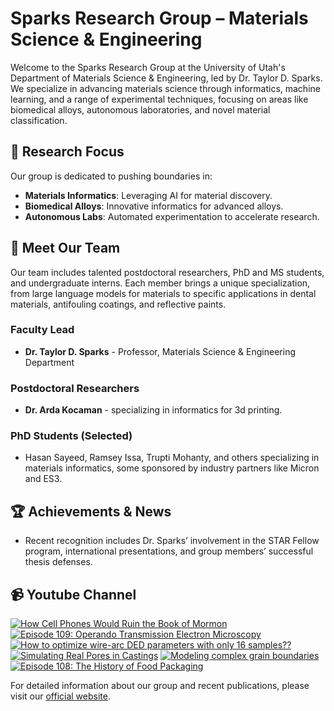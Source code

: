 # Sparks Research Group – Materials Science & Engineering

Welcome to the Sparks Research Group at the University of Utah's Department of Materials Science & Engineering, led by Dr. Taylor D. Sparks. We specialize in advancing materials science through informatics, machine learning, and a range of experimental techniques, focusing on areas like biomedical alloys, autonomous laboratories, and novel material classification.

## 🔬 **Research Focus**
Our group is dedicated to pushing boundaries in:
- **Materials Informatics**: Leveraging AI for material discovery.
- **Biomedical Alloys**: Innovative informatics for advanced alloys.
- **Autonomous Labs**: Automated experimentation to accelerate research.

## 👥 **Meet Our Team**
Our team includes talented postdoctoral researchers, PhD and MS students, and undergraduate interns. Each member brings a unique specialization, from large language models for materials to specific applications in dental materials, antifouling coatings, and reflective paints. 

### Faculty Lead
- **Dr. Taylor D. Sparks** - Professor, Materials Science & Engineering Department

### Postdoctoral Researchers
- **Dr. Arda Kocaman** - specializing in informatics for 3d printing.

### PhD Students (Selected)
- Hasan Sayeed, Ramsey Issa, Trupti Mohanty, and others specializing in materials informatics, some sponsored by industry partners like Micron and ES3.

## 🏆 **Achievements & News**
- Recent recognition includes Dr. Sparks’ involvement in the STAR Fellow program, international presentations, and group members’ successful thesis defenses.

## 📹 **Youtube Channel**
<!-- BEGIN YOUTUBE-CARDS -->
[![How Cell Phones Would Ruin the Book of Mormon](https://ytcards.demolab.com/?id=y_K8VuD8R0w&title=How+Cell+Phones+Would+Ruin+the+Book+of+Mormon&lang=en&timestamp=1756677793&background_color=%230d1117&title_color=%23ffffff&stats_color=%23dedede&max_title_lines=1&width=250&border_radius=5 "How Cell Phones Would Ruin the Book of Mormon")](https://www.youtube.com/watch?v=y_K8VuD8R0w)
[![Episode 109:  Operando Transmission Electron Microscopy](https://ytcards.demolab.com/?id=5OpVxY4qWUA&title=Episode+109%3A++Operando+Transmission+Electron+Microscopy&lang=en&timestamp=1756205577&background_color=%230d1117&title_color=%23ffffff&stats_color=%23dedede&max_title_lines=1&width=250&border_radius=5 "Episode 109:  Operando Transmission Electron Microscopy")](https://www.youtube.com/watch?v=5OpVxY4qWUA)
[![How to optimize wire-arc DED parameters with only 16 samples??](https://ytcards.demolab.com/?id=MBVAJGW4NII&title=How+to+optimize+wire-arc+DED+parameters+with+only+16+samples%3F%3F&lang=en&timestamp=1755630145&background_color=%230d1117&title_color=%23ffffff&stats_color=%23dedede&max_title_lines=1&width=250&border_radius=5 "How to optimize wire-arc DED parameters with only 16 samples??")](https://www.youtube.com/watch?v=MBVAJGW4NII)
[![Simulating Real Pores in Castings](https://ytcards.demolab.com/?id=tjIGUbeBm3w&title=Simulating+Real+Pores+in+Castings&lang=en&timestamp=1754460049&background_color=%230d1117&title_color=%23ffffff&stats_color=%23dedede&max_title_lines=1&width=250&border_radius=5 "Simulating Real Pores in Castings")](https://www.youtube.com/watch?v=tjIGUbeBm3w)
[![Modeling complex grain boundaries](https://ytcards.demolab.com/?id=3L3jyIgOMfA&title=Modeling+complex+grain+boundaries&lang=en&timestamp=1754373606&background_color=%230d1117&title_color=%23ffffff&stats_color=%23dedede&max_title_lines=1&width=250&border_radius=5 "Modeling complex grain boundaries")](https://www.youtube.com/watch?v=3L3jyIgOMfA)
[![Episode 108: The History of Food Packaging](https://ytcards.demolab.com/?id=nB4vJ-a2A6A&title=Episode+108%3A+The+History+of+Food+Packaging&lang=en&timestamp=1753874405&background_color=%230d1117&title_color=%23ffffff&stats_color=%23dedede&max_title_lines=1&width=250&border_radius=5 "Episode 108: The History of Food Packaging")](https://www.youtube.com/watch?v=nB4vJ-a2A6A)
<!-- END YOUTUBE-CARDS -->

For detailed information about our group and recent publications, please visit our [official website](https://my.eng.utah.edu/~sparks/group.html).
